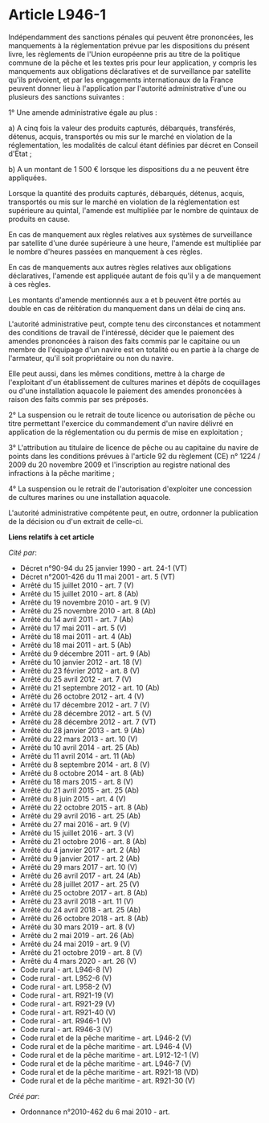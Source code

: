 # Article L946-1

Indépendamment des sanctions pénales qui peuvent être prononcées, les manquements à la réglementation prévue par les
dispositions du présent livre, les règlements de l'Union européenne pris au titre de la politique commune de la pêche et les
textes pris pour leur application, y compris les manquements aux obligations déclaratives et de surveillance par satellite
qu'ils prévoient, et par les engagements internationaux de la France peuvent donner lieu à l'application par l'autorité
administrative d'une ou plusieurs des sanctions suivantes : 

1° Une amende administrative égale au plus : 

a) A cinq fois la valeur des produits capturés, débarqués, transférés, détenus, acquis, transportés ou mis sur le marché en
violation de la réglementation, les modalités de calcul étant définies par décret en Conseil d'Etat ; 

b) A un montant de 1 500 € lorsque les dispositions du a ne peuvent être appliquées. 

Lorsque la quantité des produits capturés, débarqués, détenus, acquis, transportés ou mis sur le marché en violation de la
réglementation est supérieure au quintal, l'amende est multipliée par le nombre de quintaux de produits en cause. 

En cas de manquement aux règles relatives aux systèmes de surveillance par satellite d'une durée supérieure à une heure,
l'amende est multipliée par le nombre d'heures passées en manquement à ces règles. 

En cas de manquements aux autres règles relatives aux obligations déclaratives, l'amende est appliquée autant de fois qu'il y
a de manquement à ces règles. 

Les montants d'amende mentionnés aux a et b peuvent être portés au double en cas de réitération du manquement dans un délai
de cinq ans.

L'autorité administrative peut, compte tenu des circonstances et notamment des conditions de travail de l'intéressé, décider
que le paiement des amendes prononcées à raison des faits commis par le capitaine ou un membre de l'équipage d'un navire est
en totalité ou en partie à la charge de l'armateur, qu'il soit propriétaire ou non du navire. 

Elle peut aussi, dans les mêmes conditions, mettre à la charge de l'exploitant d'un établissement de cultures marines et
dépôts de coquillages ou d'une installation aquacole le paiement des amendes prononcées à raison des faits commis par ses
préposés. 

2° La suspension ou le retrait de toute licence ou autorisation de pêche ou titre permettant l'exercice du commandement d'un
navire délivré en application de la réglementation ou du permis de mise en exploitation ; 

3° L'attribution au titulaire de licence de pêche ou au capitaine du navire de points dans les conditions prévues à l'article
92 du règlement (CE) n° 1224 / 2009 du 20 novembre 2009 et l'inscription au registre national des infractions à la pêche
maritime ; 

4° La suspension ou le retrait de l'autorisation d'exploiter une concession de cultures marines ou une installation aquacole.

L'autorité administrative compétente peut, en outre, ordonner la publication de la décision ou d'un extrait de celle-ci.

**Liens relatifs à cet article**

_Cité par_:

  - Décret n°90-94 du 25 janvier 1990 - art. 24-1 (VT)
  - Décret n°2001-426 du 11 mai 2001 - art. 5 (VT)
  - Arrêté du 15 juillet 2010 - art. 7 (V)
  - Arrêté du 15 juillet 2010 - art. 8 (Ab)
  - Arrêté du 19 novembre 2010 - art. 9 (V)
  - Arrêté du 25 novembre 2010 - art. 8 (Ab)
  - Arrêté du 14 avril 2011 - art. 7 (Ab)
  - Arrêté du 17 mai 2011 - art. 5 (V)
  - Arrêté du 18 mai 2011 - art. 4 (Ab)
  - Arrêté du 18 mai 2011 - art. 5 (Ab)
  - Arrêté du 9 décembre 2011 - art. 9 (Ab)
  - Arrêté du 10 janvier 2012 - art. 18 (V)
  - Arrêté du 23 février 2012 - art. 8 (V)
  - Arrêté du 25 avril 2012 - art. 7 (V)
  - Arrêté du 21 septembre 2012 - art. 10 (Ab)
  - Arrêté du 26 octobre 2012 - art. 4 (V)
  - Arrêté du 17 décembre 2012 - art. 7 (V)
  - Arrêté du 28 décembre 2012 - art. 5 (V)
  - Arrêté du 28 décembre 2012 - art. 7 (VT)
  - Arrêté du 28 janvier 2013 - art. 9 (Ab)
  - Arrêté du 22 mars 2013 - art. 10 (V)
  - Arrêté du 10 avril 2014 - art. 25 (Ab)
  - Arrêté du 11 avril 2014 - art. 11 (Ab)
  - Arrêté du 8 septembre 2014 - art. 8 (V)
  - Arrêté du 8 octobre 2014 - art. 8 (Ab)
  - Arrêté du 18 mars 2015 - art. 8 (V)
  - Arrêté du 21 avril 2015 - art. 25 (Ab)
  - Arrêté du 8 juin 2015 - art. 4 (V)
  - Arrêté du 22 octobre 2015 - art. 8 (Ab)
  - Arrêté du 29 avril 2016 - art. 25 (Ab)
  - Arrêté du 27 mai 2016 - art. 9 (V)
  - Arrêté du 15 juillet 2016 - art. 3 (V)
  - Arrêté du 21 octobre 2016 - art. 8 (Ab)
  - Arrêté du 4 janvier 2017 - art. 2 (Ab)
  - Arrêté du 9 janvier 2017 - art. 2 (Ab)
  - Arrêté du 29 mars 2017 - art. 10 (V)
  - Arrêté du 26 avril 2017 - art. 24 (Ab)
  - Arrêté du 28 juillet 2017 - art. 25 (V)
  - Arrêté du 25 octobre 2017 - art. 8 (Ab)
  - Arrêté du 23 avril 2018 - art. 11 (V)
  - Arrêté du 24 avril 2018 - art. 25 (Ab)
  - Arrêté du 26 octobre 2018 - art. 8 (Ab)
  - Arrêté du 30 mars 2019 - art. 8 (V)
  - Arrêté du 2 mai 2019 - art. 26 (Ab)
  - Arrêté du 24 mai 2019 - art. 9 (V)
  - Arrêté du 21 octobre 2019 - art. 8 (V)
  - Arrêté du 4 mars 2020 - art. 26 (V)
  - Code rural - art. L946-8 (V)
  - Code rural - art. L952-6 (V)
  - Code rural - art. L958-2 (V)
  - Code rural - art. R921-19 (V)
  - Code rural - art. R921-29 (V)
  - Code rural - art. R921-40 (V)
  - Code rural - art. R946-1 (V)
  - Code rural - art. R946-3 (V)
  - Code rural et  de la pêche maritime - art. L946-2 (V)
  - Code rural et  de la pêche maritime - art. L946-4 (V)
  - Code rural et de la pêche maritime - art. L912-12-1 (V)
  - Code rural et de la pêche maritime - art. L946-7 (V)
  - Code rural et de la pêche maritime - art. R921-18 (VD)
  - Code rural et de la pêche maritime - art. R921-30 (V)

_Créé par_:

  - Ordonnance n°2010-462 du 6 mai 2010 - art.
